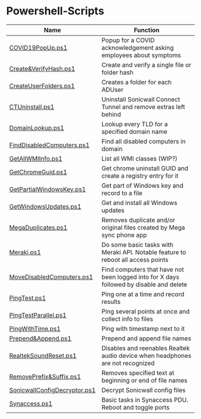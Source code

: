 # Powershell-Scripts

| Name                         | Function                                                                                                                 |
| ---------------------------- | ------------------------------------------------------------------------------------------------------------------------ |
| [COVID19PopUp.ps1](/COVID19PopUp.ps1)                         | Popup for a COVID acknowledgement asking employees about symptoms                       |
| [Create&VerifyHash.ps1](/Create&VerifyHash.ps1)               | Create and verify a single file or folder hash                                          |
| [CreateUserFolders.ps1](/CreateUserFolders.ps1)               | Creates a folder for each ADUser                                                        |
| [CTUninstall.ps1](/CTUninstall.ps1)                           | Uninstall Sonicwall Connect Tunnel and remove extras left behind                        |
| [DomainLookup.ps1](/DomainLookup.ps1)                         | Lookup every TLD for a specified domain name                                            |
| [FindDisabledComputers.ps1](/FindDisabledComputers.ps1)       | Find all disabled computers in domain                                                   |
| [GetAllWMIInfo.ps1](/GetAllWMIInfo.ps1)                       | List all WMI classes (WIP?)                                                             |
| [GetChromeGuid.ps1](/GetChromeGuid.ps1)                       | Get chrome uninstall GUID and create a registry entry for it                            |
| [GetPartialWindowsKey.ps1](/GetPartialWindowsKey.ps1)         | Get part of Windows key and record to a file                                            |
| [GetWindowsUpdates.ps1](/GetWindowsUpdates.ps1)               | Get and install all Windows updates                                                     |
| [MegaDuplicates.ps1](/MegaDuplicates.ps1)                     | Removes duplicate and/or original files created by Mega sync phone app                  |
| [Meraki.ps1](/Meraki.ps1)                                     | Do some basic tasks with Meraki API. Notable feature to reboot all access points        |
| [MoveDisabledComputers.ps1](/MoveDisabledComputers.ps1)       | Find computers that have not been logged into for X days followed by disable and delete |
| [PingTest.ps1](/PingTest.ps1)                                 | Ping one at a time and record results                                                   |
| [PingTestParallel.ps1](/PingTestParallel.ps1)                 | Ping several points at once and collect info to files                                   |
| [PingWithTime.ps1](/PingWithTime.ps1)                         | Ping with timestamp next to it                                                          |
| [Prepend&Append.ps1](/Prepend&Append.ps1)                     | Prepend and append file names                                                           |
| [RealtekSoundReset.ps1](/RealtekSoundReset.ps1)               | Disables and reenables Realtek audio device when headphones are not recognized          |
| [RemovePrefix&Suffix.ps1](/RemovePrefix&Suffix.ps1)           | Removes specified text at beginning or end of file names                                |
| [SonicwallConfigDecryptor.ps1](/SonicwallConfigDecryptor.ps1) | Decrypt Sonicwall config files                                                          |
| [Synaccess.ps1](/Synaccess.ps1)                               | Basic tasks in Synaccess PDU. Reboot and toggle ports                                   |
